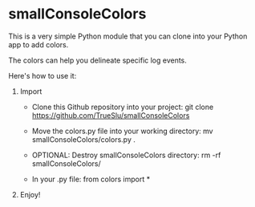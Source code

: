 # smallConsoleColors

This is a very simple Python module that you can clone into your Python app to add colors.

The colors can help you delineate specific log events.

Here's how to use it:

1. Import
    
    - Clone this Github repository into your project: git clone https://github.com/TrueSlu/smallConsoleColors

    - Move the colors.py file into your working directory: mv smallConsoleColors/colors.py .
    
    - OPTIONAL: Destroy smallConsoleColors directory: rm -rf smallConsoleColors/

    - In your .py file: from colors import *

2. Enjoy!

